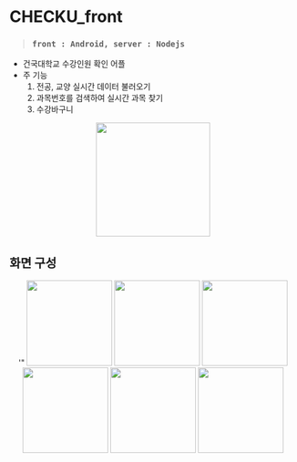 # CHECKU_front
> ### `front : Android, server : Nodejs`


* 건국대학교 수강인원 확인 어플
* 주 기능
    1. 전공, 교양 실시간 데이터 불러오기
    2. 과목번호를 검색하여 실시간 과목 찾기
    3. 수강바구니

<p align="center">
  <img src="https://user-images.githubusercontent.com/83503188/162877686-9f41f04e-4871-4ac4-b042-8fb025b2128b.png" height="200px" width="200px" />
</p>

## 화면 구성
<p align="center">
<a>'"
  <img src="https://user-images.githubusercontent.com/83503188/155839129-1aa617c6-e222-4bcc-b05e-c0814367d9ff.jpg" width="150px" />
</a>
<a>
  <img src="https://user-images.githubusercontent.com/83503188/155839598-60b90338-21a0-47c7-80c5-0079381987b4.jpg" width="150px" />
</a>
<a>
  <img src="https://user-images.githubusercontent.com/83503188/162699464-7d090fdf-ceee-42e3-925b-336d5c060e50.jpg"  width="150px" />
</a>
<a>
  <img src="https://user-images.githubusercontent.com/83503188/155839602-c1f548c6-8947-4e74-94ea-20a1649a0694.jpg" width="150px" />
</a>
<a>
  <img src="https://user-images.githubusercontent.com/83503188/155839654-b938c505-3ccd-4ce3-80ed-eb2ed3a9987e.jpg"  width="150px" />
</a>
    
<a>
  <img src="https://user-images.githubusercontent.com/83503188/155839677-87f122e3-0a17-474a-9d66-d27f11469c40.jpg"  width="150px" />
</a>
                                                                                                                                
</p>


